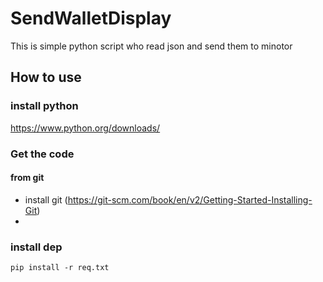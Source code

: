 # SendWalletDisplay
This is simple python script who read json and send them to minotor

## How to use

### install python 

https://www.python.org/downloads/

### Get the code

#### from git

- install git (https://git-scm.com/book/en/v2/Getting-Started-Installing-Git)
- 

### install dep

`pip install -r req.txt`